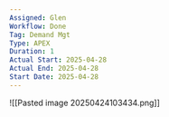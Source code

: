 ```yaml
---
Assigned: Glen
Workflow: Done
Tag: Demand Mgt
Type: APEX
Duration: 1
Actual Start: 2025-04-28
Actual End: 2025-04-28
Start Date: 2025-04-28
---
```


![[Pasted image 20250424103434.png]]